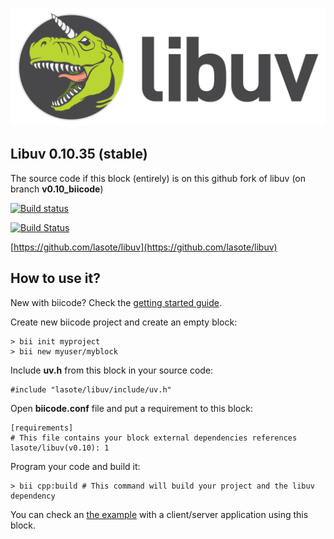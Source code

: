 ![libuv][libuv_banner]

## Libuv 0.10.35 (stable)

The source code if this block (entirely) is on this github fork of libuv (on branch **v0.10_biicode**)

[![Build status](https://ci.appveyor.com/api/projects/status/th4i98wk3jkrfuvg/branch/v0.10_biicode?svg=true)](https://ci.appveyor.com/project/lasote/libuv-1/branch/v0.10_biicode)

[![Build Status](https://travis-ci.org/lasote/libuv-1.svg?branch=v0.10_biicode)](https://travis-ci.org/lasote/libuv-1)

[https://github.com/lasote/libuv](https://github.com/lasote/libuv)

## How to use it?

New with biicode? Check the [getting started guide](http://docs.biicode.com/c++/gettingstarted.html).

Create new biicode project and create an empty block:
    
    > bii init myproject
    > bii new myuser/myblock


Include **uv.h** from this block in your source code:

    #include "lasote/libuv/include/uv.h"


Open **biicode.conf** file and put a requirement to this block:

    [requirements]
    # This file contains your block external dependencies references
    lasote/libuv(v0.10): 1


Program your code and build it: 

    > bii cpp:build # This command will build your project and the libuv dependency


You can check an [the example](http://www.biicode.com/examples/examples/libuv/v0.10) with a client/server application using this block.

[libuv_banner]: https://raw.githubusercontent.com/libuv/libuv/master/img/banner.png

